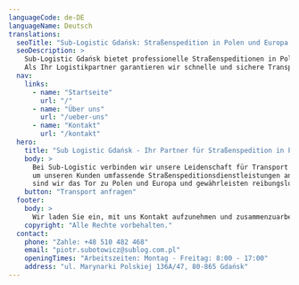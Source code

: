 ```yaml
---
languageCode: de-DE
languageName: Deutsch
translations:
  seoTitle: "Sub-Logistic Gdańsk: Straßenspedition in Polen und Europa | Ihr Logistikpartner"
  seoDescription: >
    Sub-Logistic Gdańsk bietet professionelle Straßenspeditionen in Polen und Europa.
    Als Ihr Logistikpartner garantieren wir schnelle und sichere Transporte.
  nav:
    links:
      - name: "Startseite"
        url: "/"
      - name: "Über uns"
        url: "/ueber-uns"
      - name: "Kontakt"
        url: "/kontakt"
  hero:
    title: "Sub Logistic Gdańsk - Ihr Partner für Straßenspedition in Polen und Europa"
    body: >
      Bei Sub-Logistic verbinden wir unsere Leidenschaft für Transport mit modernen Logistiklösungen,
      um unseren Kunden umfassende Straßenspeditionsdienstleistungen anzubieten. Dank unseres strategischen Standorts in Gdańsk
      sind wir das Tor zu Polen und Europa und gewährleisten reibungslose Lieferungen in jeder Phase des Transports.
    button: "Transport anfragen"
  footer:
    body: >
      Wir laden Sie ein, mit uns Kontakt aufzunehmen und zusammenzuarbeiten. Egal, ob Sie einen Partner für eine dauerhafte Zusammenarbeit suchen oder Unterstützung bei einem einmaligen Auftrag benötigen, Sub Logistic ist bereit, Ihr Unternehmen auf den Straßen Polens, Europas und der Welt zu unterstützen.
    copyright: "Alle Rechte vorbehalten."
  contact:
    phone: "Zahle: +48 510 482 468"
    email: "piotr.subotowicz@sublog.com.pl"
    openingTimes: "Arbeitszeiten: Montag - Freitag: 8:00 - 17:00"
    address: "ul. Marynarki Polskiej 136A/47, 80-865 Gdańsk"
---
```

